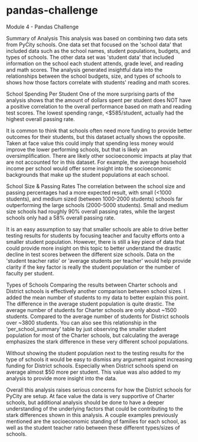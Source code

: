 # pandas-challenge
Module 4 - Pandas Challenge

Summary of Analysis
This analysis was based on combining two data sets from PyCity schools. One data set that focused on the 'school data' that included data such as the school names, student populations, budgets, and types of schools. The other data set was 'student data' that included information on the school each student attends, grade level, and reading and math scores. The analysis generated insightful data into the relationships between the school budgets, size, and types of schools to shows how those factors correlate with students' reading and math scores.


School Spending Per Student
One of the more surprising parts of the analysis shows that the amount of dollars spent per student does NOT have a positive correlation to the overall performance based on math and reading test scores. The lowest spending range, <$585/student, actually had the highest overall passing rate. 

It is common to think that schools often need more funding to provide better outcomes for their students, but this dataset actually shows the opposite. Taken at face value this could imply that spending less money would improve the lower performing schools, but that is likely an oversimplification. There are likely other socioeconomic impacts at play that are not accounted for in this dataset. For example, the average household income per school would offer some insight into the socioeconomic backgrounds that make up the student populations at each school. 

School Size & Passing Rates
The correlation between the school size and passing percentages had a more expected result, with small (<1000 students), and medium sized (between 1000-2000 students) schools far outperforming the large schools (2000-5000 students). Small and medium size schools had roughly 90% overall passing rates, while the largest schools only had a 58% overall passing rate. 

It is an easy assumption to say that smaller schools are able to drive better testing results for students by focusing teacher and faculty efforts onto a smaller student population. However, there is still a key piece of data that could provide more insight on this topic to better understand the drastic decline in test scores between the different size schools. Data on the 'student teacher ratio' or 'average students per teacher' would help provide clarity if the key factor is really the student population or the number of faculty per student.

Types of Schools
Comparing the results between Charter schools and District schools is effectively another comparison between school sizes. I added the mean number of students to my data to better explain this point. The difference in the average student population is quite drastic. The average number of students for Charter schools are only about ~1500 students. Compared to the average number of students for District schools over ~3800 students. You can also see this relationship in the 'per_school_summary' table by just observing the smaller student population for most of the Charter schools, but calculating the average emphasizes the stark difference in these very different school populations. 

Without showing the student population next to the testing results for the type of schools it would be easy to dismiss any argument against increasing funding for District schools. Especially when District schools spend on average almost $50 more per student. This value was also added to my analysis to provide more insight into the data. 

Overall this analysis raises serious concerns for how the District schools for PyCity are setup. At face value the data is very supportive of Charter schools, but additional analysis should be done to have a deeper understanding of the underlying factors that could be contributing to the stark differences shown in this analysis. A couple examples previously mentioned are the socioeconomic standing of families for each school, as well as the student teacher ratio between these different types/sizes of schools. 